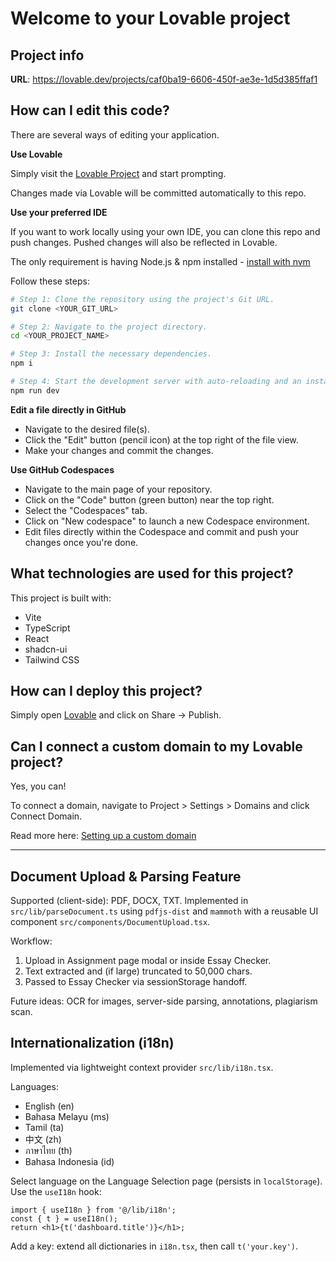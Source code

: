 # Welcome to your Lovable project

## Project info

**URL**: https://lovable.dev/projects/caf0ba19-6606-450f-ae3e-1d5d385ffaf1

## How can I edit this code?

There are several ways of editing your application.

**Use Lovable**

Simply visit the [Lovable Project](https://lovable.dev/projects/caf0ba19-6606-450f-ae3e-1d5d385ffaf1) and start prompting.

Changes made via Lovable will be committed automatically to this repo.

**Use your preferred IDE**

If you want to work locally using your own IDE, you can clone this repo and push changes. Pushed changes will also be reflected in Lovable.

The only requirement is having Node.js & npm installed - [install with nvm](https://github.com/nvm-sh/nvm#installing-and-updating)

Follow these steps:

```sh
# Step 1: Clone the repository using the project's Git URL.
git clone <YOUR_GIT_URL>

# Step 2: Navigate to the project directory.
cd <YOUR_PROJECT_NAME>

# Step 3: Install the necessary dependencies.
npm i

# Step 4: Start the development server with auto-reloading and an instant preview.
npm run dev
```

**Edit a file directly in GitHub**

- Navigate to the desired file(s).
- Click the "Edit" button (pencil icon) at the top right of the file view.
- Make your changes and commit the changes.

**Use GitHub Codespaces**

- Navigate to the main page of your repository.
- Click on the "Code" button (green button) near the top right.
- Select the "Codespaces" tab.
- Click on "New codespace" to launch a new Codespace environment.
- Edit files directly within the Codespace and commit and push your changes once you're done.

## What technologies are used for this project?

This project is built with:

- Vite
- TypeScript
- React
- shadcn-ui
- Tailwind CSS

## How can I deploy this project?

Simply open [Lovable](https://lovable.dev/projects/caf0ba19-6606-450f-ae3e-1d5d385ffaf1) and click on Share -> Publish.

## Can I connect a custom domain to my Lovable project?

Yes, you can!

To connect a domain, navigate to Project > Settings > Domains and click Connect Domain.

Read more here: [Setting up a custom domain](https://docs.lovable.dev/tips-tricks/custom-domain#step-by-step-guide)

---

## Document Upload & Parsing Feature

Supported (client-side): PDF, DOCX, TXT. Implemented in `src/lib/parseDocument.ts` using `pdfjs-dist` and `mammoth` with a reusable UI component `src/components/DocumentUpload.tsx`.

Workflow:
1. Upload in Assignment page modal or inside Essay Checker.
2. Text extracted and (if large) truncated to 50,000 chars.
3. Passed to Essay Checker via sessionStorage handoff.

Future ideas: OCR for images, server-side parsing, annotations, plagiarism scan.

## Internationalization (i18n)

Implemented via lightweight context provider `src/lib/i18n.tsx`.

Languages:
- English (en)
- Bahasa Melayu (ms)
- Tamil (ta)
- 中文 (zh)
- ภาษาไทย (th)
- Bahasa Indonesia (id)

Select language on the Language Selection page (persists in `localStorage`). Use the `useI18n` hook:

```tsx
import { useI18n } from '@/lib/i18n';
const { t } = useI18n();
return <h1>{t('dashboard.title')}</h1>;
```

Add a key: extend all dictionaries in `i18n.tsx`, then call `t('your.key')`.
